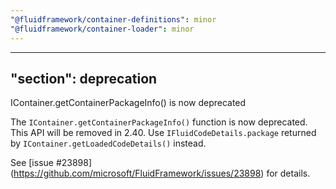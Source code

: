 ```yaml
---
"@fluidframework/container-definitions": minor
"@fluidframework/container-loader": minor
---
```

---
"section": deprecation
---

IContainer.getContainerPackageInfo() is now deprecated

The `IContainer.getContainerPackageInfo()` function is now deprecated. This API will be removed in 2.40.
Use `IFluidCodeDetails.package` returned by `IContainer.getLoadedCodeDetails()` instead.

See [issue #23898] (https://github.com/microsoft/FluidFramework/issues/23898) for details.

